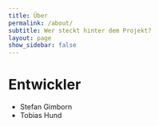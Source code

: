 ```yaml
---
title: Über
permalink: /about/
subtitle: Wer steckt hinter dem Projekt?
layout: page
show_sidebar: false
---
```


# Entwickler

* Stefan Gimborn
* Tobias Hund
